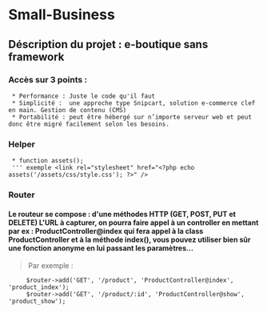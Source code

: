 # Small-Business

## Déscription du projet :  e-boutique sans framework
### Accès sur 3 points :

     * Performance : Juste le code qu'il faut
     * Simplicité :  une approche type Snipcart, solution e-commerce clef en main. Gestion de contenu (CMS)
     * Portabilité : peut être hébergé sur n’importe serveur web et peut donc être migré facilement selon les besoins.

### Helper
     * function assets();
     ''' exemple <link rel="stylesheet" href="<?php echo assets('/assets/css/style.css'); ?>" />

### Router 
####  Le routeur se compose :  d'une méthodes HTTP (GET, POST, PUT et DELETE) L'URL à capturer, on pourra faire appel à un controller en mettant par ex : ProductController@index  qui fera appel à la class  ProductController et à la méthode index(), vous pouvez utiliser bien sûr une fonction anonyme en lui passant les paramètres...

> Par exemple : 

>
         $router->add('GET', '/product', 'ProductController@index', 'product_index'); 
         $router->add('GET', '/product/:id', 'ProductController@show', 'product_show'); 